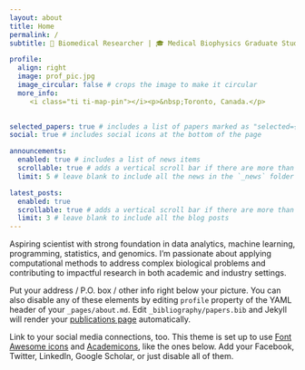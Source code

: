 ```yaml
---
layout: about
title: Home
permalink: /
subtitle: 🧬 Biomedical Researcher | 🎓 Medical Biophysics Graduate Student at <a href='https://medbio.utoronto.ca/'>University of Toronto</a>.

profile:
  align: right
  image: prof_pic.jpg
  image_circular: false # crops the image to make it circular
  more_info: 
     <i class="ti ti-map-pin"></i><p>&nbsp;Toronto, Canada.</p>
 

selected_papers: true # includes a list of papers marked as "selected={true}"
social: true # includes social icons at the bottom of the page

announcements:
  enabled: true # includes a list of news items
  scrollable: true # adds a vertical scroll bar if there are more than 3 news items
  limit: 5 # leave blank to include all the news in the `_news` folder

latest_posts:
  enabled: true
  scrollable: true # adds a vertical scroll bar if there are more than 3 new posts items
  limit: 3 # leave blank to include all the blog posts
---
```


<!-- Write your biography here. Tell the world about yourself. Link to your favorite [subreddit](http://reddit.com). You can put a picture in, too. The code is already in, just name your picture `prof_pic.jpg` and put it in the `img/` folder. -->

Aspiring scientist with strong foundation in data analytics, machine learning, programming, statistics, and genomics. I’m passionate about applying computational methods to address complex biological problems and contributing to impactful research in both academic and industry settings.

Put your address / P.O. box / other info right below your picture. You can also disable any of these elements by editing `profile` property of the YAML header of your `_pages/about.md`. Edit `_bibliography/papers.bib` and Jekyll will render your [publications page](/al-folio/publications/) automatically.

Link to your social media connections, too. This theme is set up to use [Font Awesome icons](https://fontawesome.com/) and [Academicons](https://jpswalsh.github.io/academicons/), like the ones below. Add your Facebook, Twitter, LinkedIn, Google Scholar, or just disable all of them.
